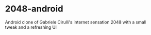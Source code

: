 2048-android
============

Android clone of Gabriele Cirulli's internet sensation 2048 with a small tweak and a refreshing UI
